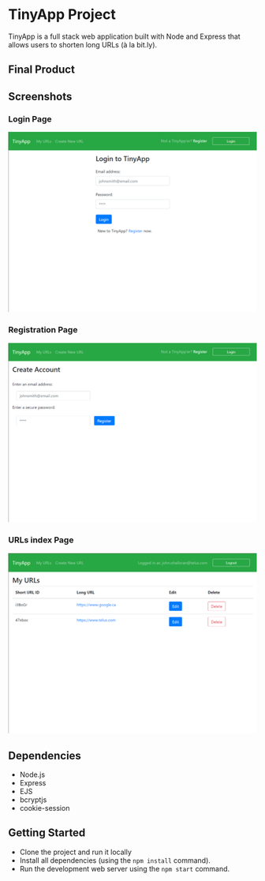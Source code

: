 # TinyApp Project

TinyApp is a full stack web application built with Node and Express that allows users to shorten long URLs (à la bit.ly).

## Final Product

## Screenshots
### Login Page
!["Login Page"](https://github.com/JohnnyOhall/tinyapp/blob/main/docs/login.PNG)
### Registration Page
!["Registration Page"](https://github.com/JohnnyOhall/tinyapp/blob/main/docs/register.PNG)
### URLs index Page
!["URLs index Page"](https://github.com/JohnnyOhall/tinyapp/blob/main/docs/urls.PNG)

## Dependencies

- Node.js
- Express
- EJS
- bcryptjs
- cookie-session

## Getting Started

- Clone the project and run it locally
- Install all dependencies (using the `npm install` command).
- Run the development web server using the `npm start` command.